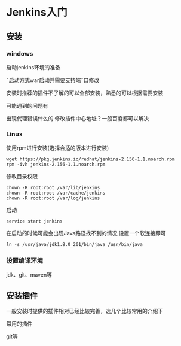 # Jenkins入门

## 安装

### windows

启动jenkins环境的准备 

˜启动方式war启动并需要支持端˜口修改

安装时推荐的插件不了解的可以全部安装，熟悉的可以根据需要安装

可能遇到的问题有

出现代理错误什么的 修改插件中心地址？一般百度都可以解决

### Linux

使用rpm进行安装(选择合适的版本进行安装)

```shell
wget https://pkg.jenkins.io/redhat/jenkins-2.156-1.1.noarch.rpm
rpm -ivh jenkins-2.156-1.1.noarch.rpm
```

修改目录权限

```shell
chown -R root:root /var/lib/jenkins
chown -R root:root /var/cache/jenkins
chown -R root:root /var/log/jenkins
```

启动

```
service start jenkins
```

在启动的时候可能会出现Java路径找不到的情况,设置一个软连接即可

```
ln -s /usr/java/jdk1.8.0_201/bin/java /usr/bin/java
```

### 设置编译环境

jdk、git、maven等

## 安装插件

一般安装时提供的插件相对已经比较完善，选几个比较常用的介绍下

常用的插件

git等

